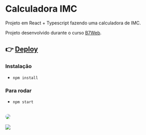 # Calculadora IMC

Projeto em React + Typescript fazendo uma calculadora de IMC.

Projeto desenvolvido durante o curso [B7Web](https://b7web.com.br).

## :point_right: [Deploy](https://644c3cfd79d5521b842bd5fb--jessicanicodemos-react-calc-imc.netlify.app/)


### Instalação
- `npm install`

### Para rodar
- `npm start`

<br>
<div>
<img src="https://avatars.githubusercontent.com/u/118083730?v=4" style="border-radius: 50%">
</div><br>
<div> 
 <a href="https://www.linkedin.com/in/j%C3%A9ssica-nicodemos-de-melo/" target="_blank"><img src="https://img.shields.io/badge/-LinkedIn-%230077B5?style=for-the-badge&logo=linkedin&logoColor=white" target="_blank"></a>                                               
</div>

